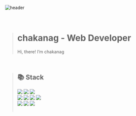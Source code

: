 ![header](https://capsule-render.vercel.app/api?type=wave&color=0:f7cac9,100:92a8d1&height=160&section=header&text=Hi,%20I'm%20chakanag!&fontAlign=50&fontAlignY=70&fontSize=90&fontColor=000000)
<br/><br/><br/>
> # chakanag - Web Developer
> Hi, there! I’m chakanag

<br/>

> ## 📚 Stack
> <img src="https://img.shields.io/badge/Java-007396?style=flat-square&logo=Java&logoColor=white"/></a>
> <img src="https://img.shields.io/badge/Spring-6DB33F?style=flat-square&logo=Spring&logoColor=white"/></a>
> <img src="https://img.shields.io/badge/SpringBoot-6DB33F?style=flat-square&logo=SpringBoot&logoColor=white"/></a>
> <br>
> <img src="https://img.shields.io/badge/JavaScript-F7DF1E?style=flat-square&logo=JavaScript&logoColor=black"/></a>
> <img src="https://img.shields.io/badge/jQuery-0769AD?style=flat-square&logo=jQuery&logoColor=white"/></a>
> <img src="https://img.shields.io/badge/Vue.js-4FC08D?style=flat-square&logo=Vue.js&logoColor=white"/></a> 
> <img src="https://img.shields.io/badge/React-61DAFB?style=flat-square&logo=React&logoColor=white"/></a>
> <br>
> <img src="https://img.shields.io/badge/Oracle-F80000?style=flat-square&logo=Oracle&logoColor=white"/></a> <img src="https://img.shields.io/badge/MySQL-4479A1?style=flat-square&logo=MySQL&logoColor=white"/></a> <img src="https://img.shields.io/badge/MariaDB-003545?style=flat-square&logo=MariaDB&logoColor=white"/></a>
> <br><br>
